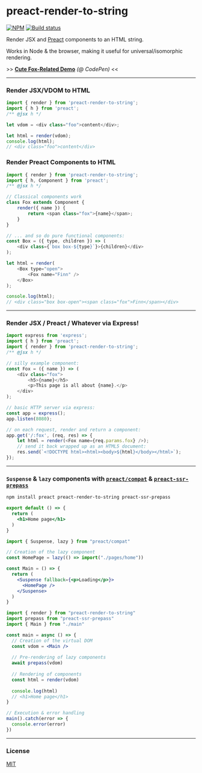 # preact-render-to-string

[![NPM](http://img.shields.io/npm/v/preact-render-to-string.svg)](https://www.npmjs.com/package/preact-render-to-string)
[![Build status](https://github.com/preactjs/preact-render-to-string/actions/workflows/ci.yml/badge.svg)](https://github.com/preactjs/preact-render-to-string/actions/workflows/ci.yml)

Render JSX and [Preact](https://github.com/preactjs/preact) components to an HTML string.

Works in Node & the browser, making it useful for universal/isomorphic rendering.

\>\> **[Cute Fox-Related Demo](http://codepen.io/developit/pen/dYZqjE?editors=001)** _(@ CodePen)_ <<

---

### Render JSX/VDOM to HTML

```js
import { render } from 'preact-render-to-string';
import { h } from 'preact';
/** @jsx h */

let vdom = <div class="foo">content</div>;

let html = render(vdom);
console.log(html);
// <div class="foo">content</div>
```

### Render Preact Components to HTML

```js
import { render } from 'preact-render-to-string';
import { h, Component } from 'preact';
/** @jsx h */

// Classical components work
class Fox extends Component {
	render({ name }) {
		return <span class="fox">{name}</span>;
	}
}

// ... and so do pure functional components:
const Box = ({ type, children }) => (
	<div class={`box box-${type}`}>{children}</div>
);

let html = render(
	<Box type="open">
		<Fox name="Finn" />
	</Box>
);

console.log(html);
// <div class="box box-open"><span class="fox">Finn</span></div>
```

---

### Render JSX / Preact / Whatever via Express!

```js
import express from 'express';
import { h } from 'preact';
import { render } from 'preact-render-to-string';
/** @jsx h */

// silly example component:
const Fox = ({ name }) => (
	<div class="fox">
		<h5>{name}</h5>
		<p>This page is all about {name}.</p>
	</div>
);

// basic HTTP server via express:
const app = express();
app.listen(8080);

// on each request, render and return a component:
app.get('/:fox', (req, res) => {
	let html = render(<Fox name={req.params.fox} />);
	// send it back wrapped up as an HTML5 document:
	res.send(`<!DOCTYPE html><html><body>${html}</body></html>`);
});
```

---

### `Suspense` & `lazy` components with [`preact/compat`](https://www.npmjs.com/package/preact) & [`preact-ssr-prepass`](https://www.npmjs.com/package/preact-ssr-prepass)

```bash
npm install preact preact-render-to-string preact-ssr-prepass
```

```jsx
export default () => {
  return (
    <h1>Home page</h1>
  )
}
```

```jsx
import { Suspense, lazy } from "preact/compat"

// Creation of the lazy component
const HomePage = lazy(() => import("./pages/home"))

const Main = () => {
  return (
    <Suspense fallback={<p>Loading</p>}>
      <HomePage />
    </Suspense>
  )
}
```

```jsx
import { render } from "preact-render-to-string"
import prepass from "preact-ssr-prepass"
import { Main } from "./main"

const main = async () => {
  // Creation of the virtual DOM
  const vdom = <Main />
  
  // Pre-rendering of lazy components
  await prepass(vdom)
  
  // Rendering of components 
  const html = render(vdom)
  
  console.log(html)
  // <h1>Home page</h1>
}

// Execution & error handling
main().catch(error => {
  console.error(error)
})
```

---

### License

[MIT](http://choosealicense.com/licenses/mit/)
